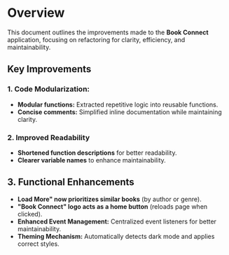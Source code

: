 # Overview

This document outlines the improvements made to the **Book Connect** application, focusing on refactoring for clarity, efficiency, and maintainability.

## Key Improvements

### 1. Code Modularization:
- **Modular functions:** Extracted repetitive logic into reusable functions.
- **Concise comments:** Simplified inline documentation while maintaining clarity.

### 2. Improved Readability
- **Shortened function descriptions** for better readability.
- **Clearer variable names** to enhance maintainability.

## 3. Functional Enhancements
- **Load More" now prioritizes similar books** (by author or genre).
- **"Book Connect" logo acts as a home button** (reloads page when clicked).
- **Enhanced Event Management:** Centralized event listeners for better maintainability.
- **Theming Mechanism:** Automatically detects dark mode and applies correct styles.




